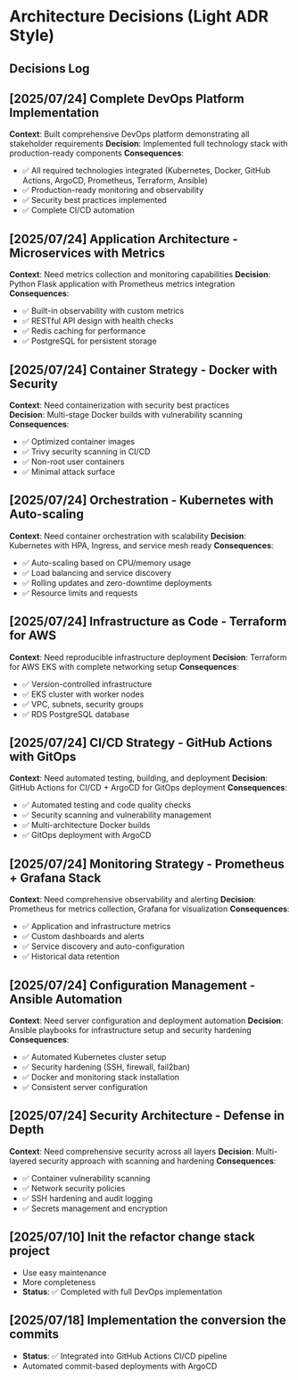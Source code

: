 # Architecture Decisions (Light ADR Style)

## Decisions Log

## [2025/07/24] Complete DevOps Platform Implementation
**Context**: Built comprehensive DevOps platform demonstrating all stakeholder requirements
**Decision**: Implemented full technology stack with production-ready components
**Consequences**: 
- ✅ All required technologies integrated (Kubernetes, Docker, GitHub Actions, ArgoCD, Prometheus, Terraform, Ansible)
- ✅ Production-ready monitoring and observability
- ✅ Security best practices implemented
- ✅ Complete CI/CD automation

## [2025/07/24] Application Architecture - Microservices with Metrics
**Context**: Need metrics collection and monitoring capabilities
**Decision**: Python Flask application with Prometheus metrics integration
**Consequences**:
- ✅ Built-in observability with custom metrics
- ✅ RESTful API design with health checks
- ✅ Redis caching for performance
- ✅ PostgreSQL for persistent storage

## [2025/07/24] Container Strategy - Docker with Security
**Context**: Need containerization with security best practices  
**Decision**: Multi-stage Docker builds with vulnerability scanning
**Consequences**:
- ✅ Optimized container images
- ✅ Trivy security scanning in CI/CD
- ✅ Non-root user containers
- ✅ Minimal attack surface

## [2025/07/24] Orchestration - Kubernetes with Auto-scaling
**Context**: Need container orchestration with scalability
**Decision**: Kubernetes with HPA, Ingress, and service mesh ready
**Consequences**:
- ✅ Auto-scaling based on CPU/memory usage
- ✅ Load balancing and service discovery
- ✅ Rolling updates and zero-downtime deployments
- ✅ Resource limits and requests

## [2025/07/24] Infrastructure as Code - Terraform for AWS
**Context**: Need reproducible infrastructure deployment
**Decision**: Terraform for AWS EKS with complete networking setup
**Consequences**:
- ✅ Version-controlled infrastructure
- ✅ EKS cluster with worker nodes
- ✅ VPC, subnets, security groups
- ✅ RDS PostgreSQL database

## [2025/07/24] CI/CD Strategy - GitHub Actions with GitOps
**Context**: Need automated testing, building, and deployment
**Decision**: GitHub Actions for CI/CD + ArgoCD for GitOps deployment
**Consequences**:
- ✅ Automated testing and code quality checks
- ✅ Security scanning and vulnerability management
- ✅ Multi-architecture Docker builds
- ✅ GitOps deployment with ArgoCD

## [2025/07/24] Monitoring Strategy - Prometheus + Grafana Stack
**Context**: Need comprehensive observability and alerting
**Decision**: Prometheus for metrics collection, Grafana for visualization
**Consequences**:
- ✅ Application and infrastructure metrics
- ✅ Custom dashboards and alerts
- ✅ Service discovery and auto-configuration
- ✅ Historical data retention

## [2025/07/24] Configuration Management - Ansible Automation
**Context**: Need server configuration and deployment automation
**Decision**: Ansible playbooks for infrastructure setup and security hardening
**Consequences**:
- ✅ Automated Kubernetes cluster setup
- ✅ Security hardening (SSH, firewall, fail2ban)
- ✅ Docker and monitoring stack installation
- ✅ Consistent server configuration

## [2025/07/24] Security Architecture - Defense in Depth
**Context**: Need comprehensive security across all layers
**Decision**: Multi-layered security approach with scanning and hardening
**Consequences**:
- ✅ Container vulnerability scanning
- ✅ Network security policies
- ✅ SSH hardening and audit logging
- ✅ Secrets management and encryption

## [2025/07/10] Init the refactor change stack project
- Use easy maintenance
- More completeness
- **Status**: ✅ Completed with full DevOps implementation

## [2025/07/18] Implementation the conversion the commits
- **Status**: ✅ Integrated into GitHub Actions CI/CD pipeline
- Automated commit-based deployments with ArgoCD
